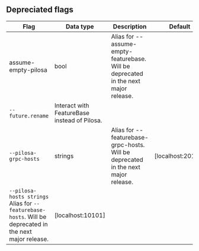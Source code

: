 ## Depreciated flags

| Flag | Data type | Description | Default |
|---|---|---|---|
| assume-empty-pilosa | bool | Alias for --assume-empty-featurebase. Will be deprecated in the next major release. |  |
| `--future.rename` | Interact with FeatureBase instead of Pilosa. |  |
| `--pilosa-grpc-hosts` | strings | Alias for --featurebase-grpc-hosts. Will be deprecated in the next major release. | [localhost:20101] |
| `--pilosa-hosts strings`   Alias for `--featurebase-hosts`. Will be deprecated in the next major release. | [localhost:10101] |
